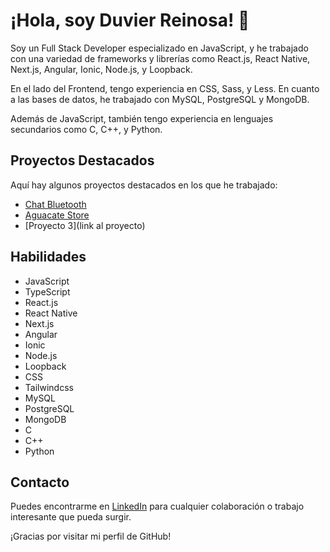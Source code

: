 # ¡Hola, soy Duvier Reinosa! 👋

Soy un Full Stack Developer especializado en JavaScript, y he trabajado con una variedad de frameworks y librerías como React.js, React Native, Next.js, Angular, Ionic, Node.js, y Loopback.

En el lado del Frontend, tengo experiencia en CSS, Sass, y Less. En cuanto a las bases de datos, he trabajado con MySQL, PostgreSQL y MongoDB.

Además de JavaScript, también tengo experiencia en lenguajes secundarios como C, C++, y Python.

## Proyectos Destacados

Aquí hay algunos proyectos destacados en los que he trabajado:

- [Chat Bluetooth](https://github.com/Duvier-Reinosa/chat-bluetooth)
- [Aguacate Store](https://github.com/Duvier-Reinosa/aguacateStore)
- [Proyecto 3](link al proyecto)

## Habilidades

- JavaScript
- TypeScript
- React.js
- React Native
- Next.js
- Angular
- Ionic
- Node.js
- Loopback
- CSS
- Tailwindcss
- MySQL
- PostgreSQL
- MongoDB
- C
- C++
- Python

## Contacto

Puedes encontrarme en [LinkedIn](https://www.linkedin.com/in/duvier-reinosa-8a5ba918b/) para cualquier colaboración o trabajo interesante que pueda surgir.

¡Gracias por visitar mi perfil de GitHub!
